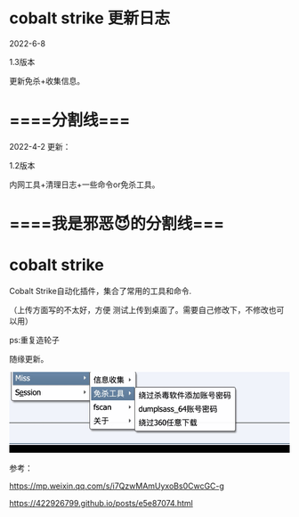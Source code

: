 # cobalt strike 更新日志

2022-6-8

1.3版本

更新免杀+收集信息。


# ====分割线===


2022-4-2 更新：

1.2版本

内网工具+清理日志+一些命令or免杀工具。




# ====我是邪恶😈的分割线===


# cobalt strike 

Cobalt Strike自动化插件，集合了常用的工具和命令.

（上传方面写的不太好，方便 测试上传到桌面了。需要自己修改下，不修改也可以用）

ps:重复造轮子

随缘更新。


![image](https://github.com/yuag/cobalt-strike/blob/main/images/3.png)


参考：

https://mp.weixin.qq.com/s/i7QzwMAmUyxoBs0CwcGC-g

https://422926799.github.io/posts/e5e87074.html
